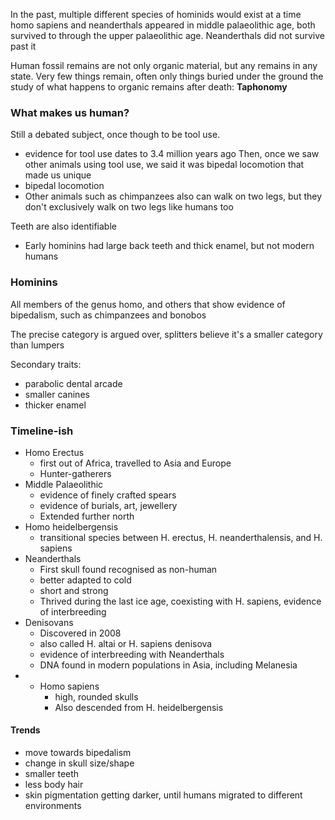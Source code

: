 In the past, multiple different species of hominids would exist at a time
homo sapiens and neanderthals appeared in middle palaeolithic age, both survived to through the upper palaeolithic age. Neanderthals did not survive past it

Human fossil remains are not only organic material, but any remains in any state. Very few things remain, often only things buried under the ground
the study of what happens to organic remains after death: **Taphonomy**

### What makes us human?
Still a debated subject, once though to be tool use.
- evidence for tool use dates to 3.4 million years ago
Then, once we saw other animals using tool use, we said it was bipedal locomotion that made us unique
- bipedal locomotion
- Other animals such as chimpanzees also can walk on two legs, but they don't exclusively walk on two legs like humans too

Teeth are also identifiable
- Early hominins had large back teeth and thick enamel, but not modern humans

### Hominins
All members of the genus homo, and others that show evidence of bipedalism, such as chimpanzees and bonobos

The precise category is argued over, splitters believe it's a smaller category than lumpers

Secondary traits:
- parabolic dental arcade
- smaller canines
- thicker enamel

### Timeline-ish
- Homo Erectus
	- first out of Africa, travelled to Asia and Europe
	- Hunter-gatherers
- Middle Palaeolithic
	- evidence of finely crafted spears
	- evidence of burials, art, jewellery
	- Extended further north
- Homo heidelbergensis
	- transitional species between H. erectus, H. neanderthalensis, and H. sapiens
- Neanderthals
	- First skull found recognised as non-human
	- better adapted to cold
	- short and strong
	- Thrived during the last ice age, coexisting with H. sapiens, evidence of interbreeding
- Denisovans
	- Discovered in 2008
	- also called H. altai or H. sapiens denisova
	- evidence of interbreeding with Neanderthals
	- DNA found in modern populations in Asia, including Melanesia
- - Homo sapiens
	- high, rounded skulls
	- Also descended from H. heidelbergensis
#### Trends
- move towards bipedalism
- change in skull size/shape
- smaller teeth
- less body hair
- skin pigmentation getting darker, until humans migrated to different environments
